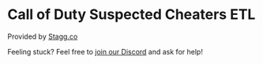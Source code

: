 # Call of Duty Suspected Cheaters ETL

Provided by [Stagg.co](https://stagg.co)

Feeling stuck? Feel free to [join our Discord](https://stagg.co/discord/join) and ask for help!

